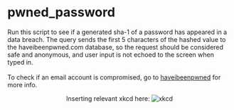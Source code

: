 # pwned_password

Run this script to see if a generated sha-1 of a password has appeared in a data breach. The query sends the first 5 characters of the hashed value to the haveibeenpwned.com database, so the request should be considered safe and anonymous, and user input is not echoed to the screen when typed in.<br /><br />
To check if an email account is compromised, go to <a href="https://haveibeenpwned.com/">haveibeenpwned</a> for more info.


<p align="center">Inserting relevant xkcd here:
<img src="https://imgs.xkcd.com/comics/password_strength.png" alt="xkcd"></p>
